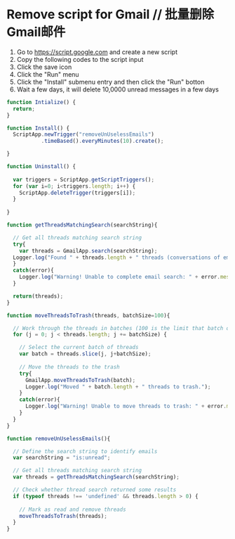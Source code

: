 # Remove script for Gmail // 批量删除Gmail邮件

1. Go to https://script.google.com and create a new script
2. Copy the following codes to the script input
3. Click the save icon
4. Click the "Run" menu
5. Click the "Install" submenu entry and then click the "Run" botton
6. Wait a few days, it will delete 10,0000 unread messages in a few days

``` javascript
function Intialize() {
  return;
}

function Install() {
  ScriptApp.newTrigger("removeUnUselessEmails")
           .timeBased().everyMinutes(10).create();

}

function Uninstall() {
  
  var triggers = ScriptApp.getScriptTriggers();
  for (var i=0; i<triggers.length; i++) {
    ScriptApp.deleteTrigger(triggers[i]);
  }
  
}

function getThreadsMatchingSearch(searchString){

  // Get all threads matching search string
  try{
    var threads = GmailApp.search(searchString);
  Logger.log("Found " + threads.length + " threads (conversations of emails) matching search string (" + searchString + "). Note that size limited to 500.");
  }
  catch(error){
    Logger.log("Warning! Unable to complete email search: " + error.message);
  } 

  return(threads);
}

function moveThreadsToTrash(threads, batchSize=100){

  // Work through the threads in batches (100 is the limit that batch operations can work on)
  for (j = 0; j < threads.length; j += batchSize) {

    // Select the current batch of threads
    var batch = threads.slice(j, j+batchSize);
    
    // Move the threads to the trash
    try{
      GmailApp.moveThreadsToTrash(batch);
      Logger.log("Moved " + batch.length + " threads to trash.");
    }
    catch(error){
      Logger.log("Warning! Unable to move threads to trash: " + error.message);
    }    
  }
}

function removeUnUselessEmails(){

  // Define the search string to identify emails 
  var searchString = "is:unread";

  // Get all threads matching search string
  var threads = getThreadsMatchingSearch(searchString);

  // Check whether thread search returned some results
  if (typeof threads !== 'undefined' && threads.length > 0) {
    
    // Mark as read and remove threads
    moveThreadsToTrash(threads);
  }  
}
```
